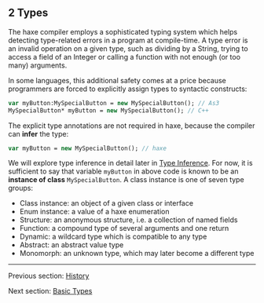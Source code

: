 ## 2 Types

The haxe compiler employs a sophisticated typing system which helps detecting type-related errors in a program at compile-time. A type error is an invalid operation on a given type, such as dividing by a String, trying to access a field of an Integer or calling a function with not enough (or too many) arguments.

In some languages, this additional safety comes at a price because programmers are forced to explicitly assign types to syntactic constructs:

```haxe
var myButton:MySpecialButton = new MySpecialButton(); // As3
MySpecialButton* myButton = new MySpecialButton(); // C++ 
```
The explicit type annotations are not required in haxe, because the compiler can **infer** the type:

```haxe
var myButton = new MySpecialButton(); // haxe
```
We will explore type inference in detail later in [Type Inference](3.4-Type_Inference.md). For now, it is sufficient to say that variable `myButton` in above code is known to be an **instance of class** `MySpecialButton`. A class instance is one of seven type groups:



 * Class instance: an object of a given class or interface
 * Enum instance: a value of a haxe enumeration
 * Structure: an anonymous structure, i.e. a collection of named fields
 * Function: a compound type of several arguments and one return
 * Dynamic: a wildcard type which is compatible to any type
 * Abstract: an abstract value type
 * Monomorph: an unknown type, which may later become a different type

---

Previous section: [History](1.4-History.md)

Next section: [Basic Types](2.1-Basic_Types.md)